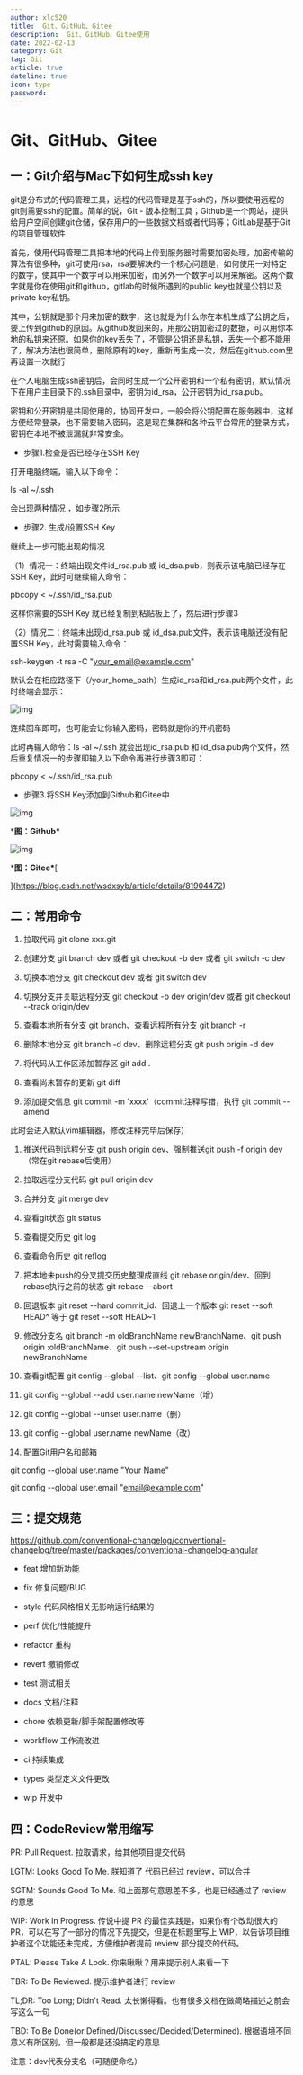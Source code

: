 ```yaml
---
author: xlc520
title:  Git、GitHub、Gitee
description:  Git、GitHub、Gitee使用
date: 2022-02-13
category: Git
tag: Git
article: true
dateline: true
icon: type
password: 
---
```


# Git、GitHub、Gitee

## 一：Git介绍与Mac下如何生成ssh key

git是分布式的代码管理工具，远程的代码管理是基于ssh的，所以要使用远程的git则需要ssh的配置。简单的说，Git - 版本控制工具；Github是一个网站，提供给用户空间创建git仓储，保存用户的一些数据文档或者代码等；GitLab是基于Git的项目管理软件

​       首先，使用代码管理工具把本地的代码上传到服务器时需要加密处理，加密传输的算法有很多种，git可使用rsa，rsa要解决的一个核心问题是，如何使用一对特定的数字，使其中一个数字可以用来加密，而另外一个数字可以用来解密。这两个数字就是你在使用git和github，gitlab的时候所遇到的public key也就是公钥以及private key私钥。

​       其中，公钥就是那个用来加密的数字，这也就是为什么你在本机生成了公钥之后，要上传到github的原因。从github发回来的，用那公钥加密过的数据，可以用你本地的私钥来还原。如果你的key丢失了，不管是公钥还是私钥，丢失一个都不能用了，解决方法也很简单，删除原有的key，重新再生成一次，然后在github.com里再设置一次就行

在个人电脑生成ssh密钥后，会同时生成一个公开密钥和一个私有密钥，默认情况下在用户主目录下的.ssh目录中，密钥为id_rsa，公开密钥为id_rsa.pub。

密钥和公开密钥是共同使用的，协同开发中，一般会将公钥配置在服务器中，这样方便经常登录，也不需要输入密码，这是现在集群和各种云平台常用的登录方式，密钥在本地不被泄漏就非常安全。

- 步骤1.检查是否已经存在SSH Key

打开电脑终端，输入以下命令：

ls -al ~/.ssh      

会出现两种情况 ，如步骤2所示

- 步骤2. 生成/设置SSH Key

继续上一步可能出现的情况   

（1）情况一：终端出现文件id_rsa.pub 或 id_dsa.pub，则表示该电脑已经存在SSH Key，此时可继续输入命令：

pbcopy < ~/.ssh/id_rsa.pub

这样你需要的SSH Key 就已经复制到粘贴板上了，然后进行步骤3

（2）情况二：终端未出现id_rsa.pub 或 id_dsa.pub文件，表示该电脑还没有配置SSH Key，此时需要输入命令：

ssh-keygen -t rsa -C "your_email@example.com"

默认会在相应路径下（/your_home_path）生成id_rsa和id_rsa.pub两个文件，此时终端会显示：

![img](http://122.9.159.116:5244/d/ecloud180/images/blogImage/1644164187476-6676ff38-2c76-44cb-a75e-93295b945a75.png)

连续回车即可，也可能会让你输入密码，密码就是你的开机密码 

此时再输入命令：ls -al ~/.ssh    就会出现id_rsa.pub 和 id_dsa.pub两个文件，然后重复情况一的步骤即输入以下命令再进行步骤3即可：

pbcopy < ~/.ssh/id_rsa.pub

- 步骤3.将SSH Key添加到Github和Gitee中

![img](http://122.9.159.116:5244/d/ecloud180/images/blogImage/1644163954973-29d7b898-0036-4f48-b13b-b771f3b3064b.png)

***图：Github\***

![img](http://122.9.159.116:5244/d/ecloud180/images/blogImage/1644164425045-94537f86-65d3-4a34-8554-08bcd00020f6.png)

***图：Gitee\***[


](https://blog.csdn.net/wsdxsyb/article/details/81904472)

## 二：常用命令

1. 拉取代码 git clone xxx.git
2. 创建分支 git branch dev 或者 git checkout -b dev 或者 git switch -c dev

1. 切换本地分支 git checkout dev 或者 git switch dev
2. 切换分支并关联远程分支 git checkout -b dev origin/dev 或者 git checkout --track origin/dev

1. 查看本地所有分支 git branch、查看远程所有分支 git branch -r 
2. 删除本地分支 git branch -d dev、删除远程分支 git push origin -d dev

1. 将代码从工作区添加暂存区 git add .
2. 查看尚未暂存的更新 git diff 

1. 添加提交信息 git commit -m 'xxxx'（commit注释写错，执行 git commit --amend

此时会进入默认vim编辑器，修改注释完毕后保存）

1. 推送代码到远程分支 git push origin dev、强制推送git push -f origin dev（常在git rebase后使用）
2. 拉取远程分支代码 git pull origin dev

1. 合并分支 git merge dev
2. 查看git状态 git status

1. 查看提交历史 git log
2. 查看命令历史 git reflog

1. 把本地未push的分叉提交历史整理成直线 git rebase origin/dev、回到rebase执行之前的状态 git rebase --abort
2. 回退版本 git reset --hard commit_id、回退上一个版本 git reset --soft HEAD^ 等于 git reset --soft HEAD~1

1. 修改分支名 git branch -m oldBranchName newBranchName、git push origin :oldBranchName、git push --set-upstream origin newBranchName
2. 查看git配置 git config --global --list、git config --global user.name

1. git config  --global --add user.name newName（增）
2. git config  --global --unset user.name（删）

1. git config --global user.name newName（改）
2. 配置Git用户名和邮箱

git config --global user.name "Your Name" 

git config --global user.email "email@example.com"



## 三：提交规范

https://github.com/conventional-changelog/conventional-changelog/tree/master/packages/conventional-changelog-angular

- feat 增加新功能
- fix 修复问题/BUG

- style 代码风格相关无影响运行结果的
- perf 优化/性能提升

- refactor 重构
- revert 撤销修改

- test 测试相关
- docs 文档/注释

- chore 依赖更新/脚手架配置修改等
- workflow 工作流改进

- ci 持续集成
- types 类型定义文件更改

- wip 开发中

## 四：CodeReview常用缩写

PR: Pull Request. 拉取请求，给其他项目提交代码

LGTM: Looks Good To Me. 朕知道了 代码已经过 review，可以合并

SGTM: Sounds Good To Me. 和上面那句意思差不多，也是已经通过了 review 的意思

WIP: Work In Progress. 传说中提 PR 的最佳实践是，如果你有个改动很大的 PR，可以在写了一部分的情况下先提交，但是在标题里写上 WIP，以告诉项目维护者这个功能还未完成，方便维护者提前 review 部分提交的代码。

PTAL: Please Take A Look. 你来瞅瞅？用来提示别人来看一下

TBR: To Be Reviewed. 提示维护者进行 review

TL;DR: Too Long; Didn't Read. 太长懒得看。也有很多文档在做简略描述之前会写这么一句

TBD: To Be Done(or Defined/Discussed/Decided/Determined). 根据语境不同意义有所区别，但一般都是还没搞定的意思



注意：dev代表分支名（可随便命名）
